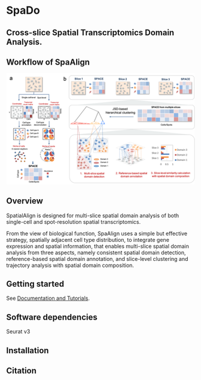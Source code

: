 # SpaDo
## Cross-slice Spatial Transcriptomics Domain Analysis.

## **Workflow of SpaAlign** 
![](Overview.png)<!-- -->


## Overview
SpatialAlign is designed for multi-slice spatial domain analysis of both single-cell and spot-resolution spatial transcriptomics.

From the view of biological function, SpaAlign uses a simple but effective strategy, spatially adjacent cell type distribution, to integrate gene expression and spatial information, that enables multi-slice spatial domain analysis from three aspects, namely consistent spatial domain detection, reference-based spatial domain annotation, and slice-level clustering and trajectory analysis with spatial domain composition.

## Getting started
See [Documentation and Tutorials](https://spatialalign.readthedocs.io/en/latest/index.html).

## Software dependencies
Seurat v3

## Installation


## Citation


